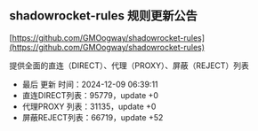 ## shadowrocket-rules 规则更新公告

[https://github.com/GMOogway/shadowrocket-rules](https://github.com/GMOogway/shadowrocket-rules)

提供全面的直连（DIRECT）、代理（PROXY）、屏蔽（REJECT）列表
- 最后 更新 时间：2024-12-09 06:39:11
- 直连DIRECT列表：95779，update +0
- 代理PROXY 列表：31135，update +0
- 屏蔽REJECT列表：66719，update +52
